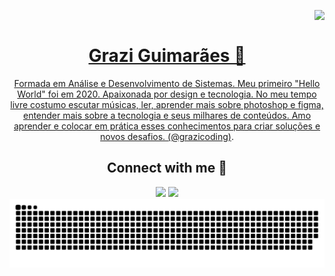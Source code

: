 <img align="right" src="https://komarev.com/ghpvc/?username=graziguimas&color=ff00f6"><br>
<div align="center">
  <a href="https://github.com/andreinaoliveira">

# Grazi Guimarães 🐚

Formada em Análise e Desenvolvimento de Sistemas. Meu primeiro "Hello World" foi em 2020. Apaixonada por design e tecnologia.
No meu tempo livre costumo escutar músicas, ler, aprender mais sobre photoshop e figma, entender mais sobre a tecnologia e seus milhares
de conteúdos. Amo aprender e colocar em prática esses conhecimentos para criar soluções e novos desafios. [(@grazicoding)](https://www.instagram.com/grazicoding/).

## Connect with me 🦋

<div> 
  <a href="https://instagram.com/grazicoding" target="_blank"><img src="https://img.shields.io/badge/-Instagram-000?style=for-the-badge&logo=instagram&logoColor=FF00F6&color:FFF" target="_blank"></a>
  <a href="https://www.linkedin.com/in/grazielle-guimarães-2634b9229/" target="_blank"><img src="https://img.shields.io/badge/-LinkedIn-000?style=for-the-badge&logo=linkedin&logoColor=FF00F6&color:FFF" target="_blank"></a> 

 <picture align="center">
  <source media="(prefers-color-scheme: dark)" srcset="https://raw.githubusercontent.com/graziguimas/graziguimas/output/github-contribution-grid-snake-dark.svg">
  <source media="(prefers-color-scheme: light)" srcset="https://raw.githubusercontent.com/graziguimas/graziguimas/output/github-contribution-grid-snake-dark.svg">
  <img align="center" alt="github contribution grid snake animation" src="https://raw.githubusercontent.com/graziguimas/graziguimas/output/github-contribution-grid-snake.svg">
</picture>
   

  
